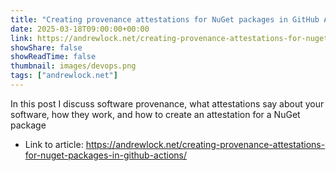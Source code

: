 ```yaml
---
title: "Creating provenance attestations for NuGet packages in GitHub Actions"
date: 2025-03-18T09:00:00+00:00
link: https://andrewlock.net/creating-provenance-attestations-for-nuget-packages-in-github-actions/
showShare: false
showReadTime: false
thumbnail: images/devops.png
tags: ["andrewlock.net"]
---
```

In this post I discuss software provenance, what attestations say about your software, how they work, and how to create an attestation for a NuGet package

- Link to article: https://andrewlock.net/creating-provenance-attestations-for-nuget-packages-in-github-actions/